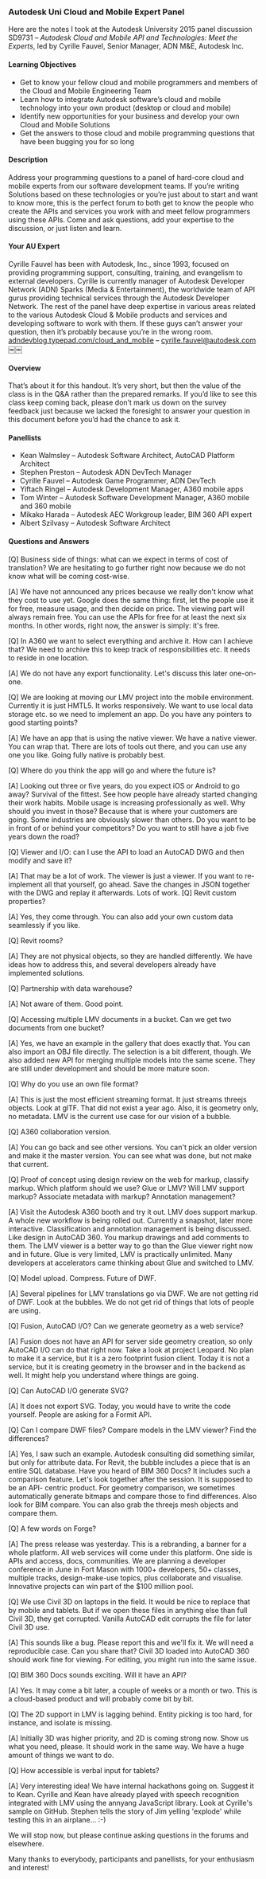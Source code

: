 <head>
<title>The 3D Web Coder</title>
<meta http-equiv="Content-Type" content="text/html; charset=utf-8"/>
<link rel="stylesheet" type="text/css" href="3dwc.css"/>
<script src="run_prettify.js" type="text/javascript"></script>
<!--
<script src="https://google-code-prettify.googlecode.com/svn/loader/run_prettify.js" type="text/javascript"></script>
-->
</head>

<!---

#adskdevnetwrk
#expressjs
#RestSharp
#Autodesk #IoT #SeeControl #cloud
#python #markdown #asciidoc
#gcal #caldav #googleapi
#milanojs
#3dwebaccel #prague #webgl #3dweb #a360
#au2015 #autocad #inventor #ah8 #cubeathens #developers
#aws #handlebars
#JsFiddle #Reactjs
#autodesku #rtceur
#Reactjs
#MongoDB
#mongolab
#Heroku
#restapi #nodejs #adsk
#javascript

akn_include

Autodesk Uni Cloud and Mobile Expert Panel #au2015 #3dwebcoder #revitapi #ViewAndDataAPI

Here are the notes I took at the Autodesk University 2015 panel discussion SD9731 &ndash; <i>Autodesk Cloud and Mobile API and Technologies: Meet the Experts</i>, led by Cyrille Fauvel, Senior Manager, ADN M&E, Autodesk Inc. &ndash; Learning Objectives



Here are the notes I took at the Autodesk University 2015 panel discussion SD9731 &ndash; *Autodesk Cloud and Mobile API and Technologies: Meet the Experts*, led by Cyrille Fauvel...

-->


### Autodesk Uni Cloud and Mobile Expert Panel

Here are the notes I took at the Autodesk University 2015 panel discussion SD9731 &ndash; *Autodesk Cloud and Mobile API and Technologies: Meet the Experts*, led by Cyrille Fauvel, Senior Manager, ADN M&amp;E, Autodesk Inc.

#### <a name="2"></a>Learning Objectives

- Get to know your fellow cloud and mobile programmers and members of the Cloud and Mobile Engineering Team
- Learn how to integrate Autodesk software’s cloud and mobile technology into your own product (desktop or cloud and mobile)
- Identify new opportunities for your business and develop your own Cloud and Mobile Solutions
- Get the answers to those cloud and mobile programming questions that have been bugging you for so long

#### <a name="3"></a>Description

Address your programming questions to a panel of hard-core cloud and mobile experts from our software development teams. If you’re writing Solutions based on these technologies or you’re just about to start and want to know more, this is the perfect forum to both get to know the people who create the APIs and services you work with and meet fellow programmers using these APIs. Come and ask questions, add your expertise to the discussion, or just listen and learn.

#### <a name="4"></a>Your AU Expert

Cyrille Fauvel has been with Autodesk, Inc., since 1993, focused on providing programming support, consulting, training, and evangelism to external developers. Cyrille is currently manager of Autodesk Developer Network (ADN) Sparks (Media & Entertainment), the worldwide team of API gurus providing technical services through the Autodesk Developer Network. The rest of the panel have deep expertise in various areas related to the various Autodesk Cloud & Mobile products and services and developing software to work with them. If these guys can’t answer your question, then it’s probably because you’re in the wrong room. [adndevblog.typepad.com/cloud_and_mobile](http://adndevblog.typepad.com/cloud_and_mobile) &ndash; [cyrille.fauvel@autodesk.com](mailto:cyrille.fauvel@autodesk.com)
￼￼
#### <a name="5"></a>Overview

That’s about it for this handout. It’s very short, but then the value of the class is in the Q&A rather than the prepared remarks. If you’d like to see this class keep coming back, please don’t mark us down on the survey feedback just because we lacked the foresight to answer your question in this document before you’d had the chance to ask it.

#### <a name="6"></a>Panellists

- Kean Walmsley &ndash; Autodesk Software Architect, AutoCAD Platform Architect
- Stephen Preston &ndash; Autodesk ADN DevTech Manager
- Cyrille Fauvel &ndash; Autodesk Game Programmer, ADN DevTech
- Yiftach Ringel &ndash; Autodesk Development Manager, A360 mobile apps
- Tom Winter &ndash; Autodesk Software Development Manager, A360 mobile and 360 mobile
- Mikako Harada &ndash; Autodesk AEC Workgroup leader, BIM 360 API expert
- Albert Szilvasy &ndash; Autodesk Software Architect

#### <a name="7"></a>Questions and Answers

[Q] Business side of things: what can we expect in terms of cost of translation? We are hesitating to go further right now because we do not know what will be coming cost-wise.

[A] We have not announced any prices because we really don't know what they cost to use yet. Google does the same thing: first, let the people use it for free, measure usage, and then decide on price. The viewing part will always remain free. You can use the APIs for free for at least the next six months. In other words, right now, the answer is simply: it's free.

[Q] In A360 we want to select everything and archive it. How can I achieve that? We need to archive this to keep track of responsibilities etc. It needs to reside in one location.

[A] We do not have any export functionality. Let's discuss this later one-on-one.

[Q] We are looking at moving our LMV project into the mobile environment. Currently it is just HMTL5. It works responsively. We want to use local data storage etc. so we need to implement an app. Do you have any pointers to good starting points?

[A] We have an app that is using the native viewer. We have a native viewer. You can wrap that. There are lots of tools out there, and you can use any one you like. Going fully native is probably best.

[Q] Where do you think the app will go and where the future is?

[A] Looking out three or five years, do you expect iOS or Android to go away? Survival of the fittest. See how people have already started changing their work habits. Mobile usage is increasing professionally as well. Why should you invest in those? Because that is where your customers are going. Some industries are obviously slower than others. Do you want to be in front of or behind your competitors? Do you want to still have a job five years down the road?

[Q] Viewer and I/O: can I use the API to load an AutoCAD DWG and then modify and save it?

[A] That may be a lot of work. The viewer is just a viewer. If you want to re-implement all that yourself, go ahead. Save the changes in JSON together with the DWG and replay it afterwards. Lots of work. [Q] Revit custom properties?

[A] Yes, they come through. You can also add your own custom data seamlessly if you like.

[Q] Revit rooms?

[A] They are not physical objects, so they are handled differently. We have ideas how to address this, and several developers already have implemented solutions.

[Q] Partnership with data warehouse?

[A] Not aware of them. Good point.

[Q] Accessing multiple LMV documents in a bucket. Can we get two documents from one bucket?

[A] Yes, we have an example in the gallery that does exactly that. You can also import an OBJ file directly. The selection is a bit different, though. We also added new API for merging multiple models into the same scene. They are still under development and should be more mature soon.

[Q] Why do you use an own file format?

[A] This is just the most efficient streaming format. It just streams threejs objects. Look at glTF. That did not exist a year ago. Also, it is geometry only, no metadata. LMV is the current use case for our vision of a bubble.

[Q] A360 collaboration version.

[A] You can go back and see other versions. You can't pick an older version and make it the master version. You can see what was done, but not make that current.

[Q] Proof of concept using design review on the web for markup, classify markup. Which platform should we use? Glue or LMV? Will LMV support markup? Associate metadata with markup? Annotation management?

[A] Visit the Autodesk A360 booth and try it out. LMV does support markup. A whole new workflow is being rolled out. Currently a snapshot, later more interactive. Classification and annotation management is being discussed. Like design in AutoCAD 360. You markup drawings and add comments to them. The LMV viewer is a better way to go than the Glue viewer right now and in future. Glue is very limited, LMV is practically unlimited. Many developers at accelerators came thinking about Glue and switched to LMV.

[Q] Model upload. Compress. Future of DWF.

[A] Several pipelines for LMV translations go via DWF. We are not getting rid of DWF. Look at the bubbles. We do not get rid of things that lots of people are using.

[Q] Fusion, AutoCAD I/O? Can we generate geometry as a web service?

[A] Fusion does not have an API for server side geometry creation, so only AutoCAD I/O can do that right now. Take a look at project Leopard. No plan to make it a service, but it is a zero footprint fusion client. Today it is not a service, but it is creating geometry in the browser and in the backend as well. It might help you understand where things are going.

[Q] Can AutoCAD I/O generate SVG?

[A] It does not export SVG. Today, you would have to write the code yourself. People are asking for a Formit API.

[Q] Can I compare DWF files? Compare models in the LMV viewer? Find the differences?

[A] Yes, I saw such an example. Autodesk consulting did something similar, but only for attribute data. For Revit, the bubble includes a piece that is an entire SQL database. Have you heard of BIM 360 Docs? It includes such a comparison feature. Let's look together after the session. It is supposed to be an API- centric product. For geometry comparison, we sometimes automatically generate bitmaps and compare those to find differences. Also look for BIM compare. You can also grab the threejs mesh objects and compare them.

[Q] A few words on Forge?

[A] The press release was yesterday. This is a rebranding, a banner for a whole platform. All web services will come under this platform. One side is APIs and access, docs, communities. We are planning a developer conference in June in Fort Mason with 1000+ developers, 50+ classes, multiple tracks, design-make-use topics, plus collaborate and visualise. Innovative projects can win part of the $100 million pool.

[Q] We use Civil 3D on laptops in the field. It would be nice to replace that by mobile and tablets. But if we open these files in anything else than full Civil 3D, they get corrupted. Vanilla AutoCAD edit corrupts the file for later Civil 3D use.

[A] This sounds like a bug. Please report this and we'll fix it. We will need a reproducible case. Can you share that? Civil 3D loaded into AutoCAD 360 should work fine for viewing. For editing, you might run into the same issue.

[Q] BIM 360 Docs sounds exciting. Will it have an API?

[A] Yes. It may come a bit later, a couple of weeks or a month or two. This is a cloud-based product and will probably come bit by bit.

[Q] The 2D support in LMV is lagging behind. Entity picking is too hard, for instance, and isolate is missing.

[A] Initially 3D was higher priority, and 2D is coming strong now. Show us what you need, please. It should work in the same way. We have a huge amount of things we want to do.

[Q] How accessible is verbal input for tablets?

[A] Very interesting idea! We have internal hackathons going on. Suggest it to Kean. Cyrille and Kean have already played with speech recognition integrated with LMV using the annyang JavaScript library. Look at Cyrille's sample on GitHub. Stephen tells the story of Jim yelling 'explode' while testing this in an airplane... :-)

We will stop now, but please continue asking questions in the forums and elsewhere.

Many thanks to everybody, participants and panellists, for your enthusiasm and interest!

